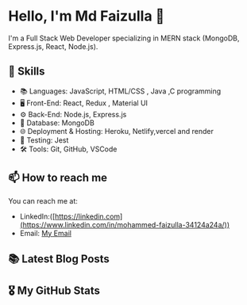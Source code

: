 # Hello, I'm Md Faizulla 👋

I'm a Full Stack Web Developer specializing in MERN stack (MongoDB, Express.js, React, Node.js).

## 🧰 Skills

- 📚 Languages: JavaScript, HTML/CSS , Java ,C programming
- 🖥️ Front-End: React, Redux , Material UI
- ⚙️ Back-End: Node.js, Express.js
- 🎲 Database: MongoDB
- 🌐 Deployment & Hosting: Heroku, Netlify,vercel and render
- 🧪 Testing: Jest
- 🛠️ Tools: Git, GitHub, VSCode

## 📫 How to reach me

You can reach me at:

- LinkedIn:([https://linkedin.com](https://www.linkedin.com/in/mohammed-faizulla-34124a24a/))
- Email: [My Email](mailto:mohammedfaizulla18@gmail.com)

## 📚 Latest Blog Posts

## 🎖️ My GitHub Stats
